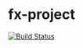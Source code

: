 # fx-project

[![Build Status](https://github.com/ericccw/fx-project/workflows/build/badge.svg)](https://github.com/ericccw/fx-project/actions)
